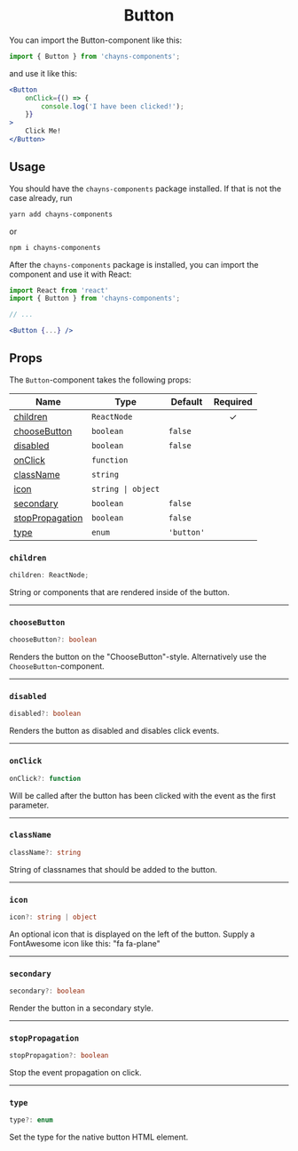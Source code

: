 <div align="center"><h1>Button</h1></div>

You can import the Button-component like this:

```jsx
import { Button } from 'chayns-components';
```

and use it like this:

```jsx
<Button
    onClick={() => {
        console.log('I have been clicked!');
    }}
>
    Click Me!
</Button>
```

## Usage

You should have the `chayns-components` package installed. If that is not the
case already, run

```bash
yarn add chayns-components
```

or

```bash
npm i chayns-components
```

After the `chayns-components` package is installed, you can import the component
and use it with React:

```jsx
import React from 'react'
import { Button } from 'chayns-components';

// ...

<Button {...} />
```

## Props

The `Button`-component takes the following props:

| Name                                | Type               | Default    | Required |
| ----------------------------------- | ------------------ | ---------- | :------: |
| [children](#children)               | `ReactNode`        |            |    ✓     |
| [chooseButton](#choosebutton)       | `boolean`          | `false`    |          |
| [disabled](#disabled)               | `boolean`          | `false`    |          |
| [onClick](#onclick)                 | `function`         |            |          |
| [className](#classname)             | `string`           |            |          |
| [icon](#icon)                       | `string \| object` |            |          |
| [secondary](#secondary)             | `boolean`          | `false`    |          |
| [stopPropagation](#stoppropagation) | `boolean`          | `false`    |          |
| [type](#type)                       | `enum`             | `'button'` |          |

### `children`

```ts
children: ReactNode;
```

String or components that are rendered inside of the button.

---

### `chooseButton`

```ts
chooseButton?: boolean
```

Renders the button on the "ChooseButton"-style. Alternatively use the
`ChooseButton`-component.

---

### `disabled`

```ts
disabled?: boolean
```

Renders the button as disabled and disables click events.

---

### `onClick`

```ts
onClick?: function
```

Will be called after the button has been clicked with the event as the first
parameter.

---

### `className`

```ts
className?: string
```

String of classnames that should be added to the button.

---

### `icon`

```ts
icon?: string | object
```

An optional icon that is displayed on the left of the button. Supply a
FontAwesome icon like this: "fa fa-plane"

---

### `secondary`

```ts
secondary?: boolean
```

Render the button in a secondary style.

---

### `stopPropagation`

```ts
stopPropagation?: boolean
```

Stop the event propagation on click.

---

### `type`

```ts
type?: enum
```

Set the type for the native button HTML element.
